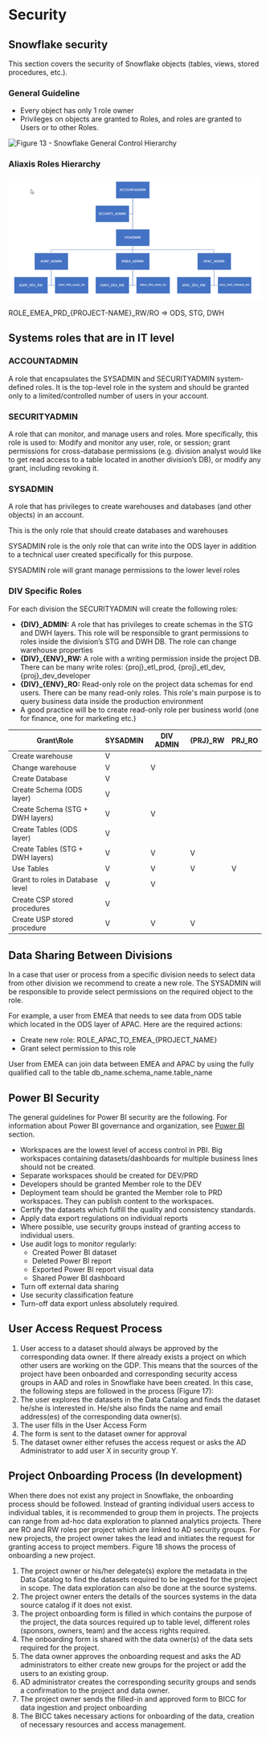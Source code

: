 # Security

## Snowflake security

This section covers the security of Snowflake objects (tables, views, stored procedures, etc.).

### General Guideline

* Every object has only 1 role owner
* Privileges on objects are granted to Roles, and roles are granted to Users or to other Roles.

![Figure 13 - Snowflake General Control Hierarchy](https://docs.snowflake.com/en/\_images/access-control-relationships.png)

### Aliaxis Roles Hierarchy

![Figure 14 - Aliaxis Roles Hierarchy](../.gitbook/assets/aliaxis-security-role-hierarchy.png)

ROLE\_EMEA\_PRD\_{PROJECT-NAME}\_RW/RO => ODS, STG, DWH

## Systems roles that are in IT level

### ACCOUNTADMIN

A role that encapsulates the SYSADMIN and SECURITYADMIN system-defined roles. It is the top-level role in the system and should be granted only to a limited/controlled number of users in your account.

### SECURITYADMIN

A role that can monitor, and manage users and roles. More specifically, this role is used to: Modify and monitor any user, role, or session; grant permissions for cross-database permissions (e.g. division analyst would like to get read access to a table located in another division’s DB), or modify any grant, including revoking it.

### SYSADMIN

A role that has privileges to create warehouses and databases (and other objects) in an account.

This is the only role that should create databases and warehouses

SYSADMIN role is the only role that can write into the ODS layer in addition to a technical user created specifically for this purpose.

SYSADMIN role will grant manage permissions to the lower level roles

### DIV Specific Roles

For each division the SECURITYADMIN will create the following roles:

* **{DIV}\_ADMIN:** A role that has privileges to create schemas in the STG and DWH layers. This role will be responsible to grant permissions to roles inside the division’s STG and DWH DB. The role can change warehouse properties
* **{DIV}\_{ENV}\_RW:** A role with a writing permission inside the project DB. There can be many write roles: {proj}\_etl\_prod, {proj}\_etl\_dev, {proj}\_dev\_developer
* **{DIV}\_{ENV}\_RO:** Read-only role on the project data schemas for end users. There can be many read-only roles. This role's main purpose is to query business data inside the production environment
* A good practice will be to create read-only role per business world (one for finance, one for marketing etc.)

| Grant\Role                       | SYSADMIN | DIV ADMIN | {PRJ}\_RW | PRJ\_RO |
| -------------------------------- | -------- | --------- | --------- | ------- |
| Create warehouse                 | V        |           |           |         |
| Change warehouse                 | V        | V         |           |         |
| Create Database                  | V        |           |           |         |
| Create Schema (ODS layer)        | V        |           |           |         |
| Create Schema (STG + DWH layers) | V        | V         |           |         |
| Create Tables (ODS layer)        | V        |           |           |         |
| Create Tables (STG + DWH layers) | V        | V         | V         |         |
| Use Tables                       | V        | V         | V         | V       |
| Grant to roles in Database level | V        | V         |           |         |
| Create CSP stored procedures     | V        |           |           |         |
| Create USP stored procedure      | V        | V         | V         |         |

## Data Sharing Between Divisions

In a case that user or process from a specific division needs to select data from other division we recommend to create a new role. The SYSADMIN will be responsible to provide select permissions on the required object to the role.

For example, a user from EMEA that needs to see data from ODS table which located in the ODS layer of APAC. Here are the required actions:

* Create new role: ROLE\_APAC\_TO\_EMEA\_{PROJECT\_NAME}
* Grant select permission to this role

User from EMEA can join data between EMEA and APAC by using the fully qualified call to the table db\_name.schema\_name.table\_name

## Power BI Security

The general guidelines for Power BI security are the following. For information about Power BI governance and organization, see [Power BI](../product-specific-guidelines/power-bi-guidelines.md) section.

* Workspaces are the lowest level of access control in PBI. Big workspaces containing datasets/dashboards for multiple business lines should not be created.
* Separate workspaces should be created for DEV/PRD
* Developers should be granted Member role to the DEV
* Deployment team should be granted the Member role to PRD workspaces. They can publish content to the workspaces.
* Certify the datasets which fulfill the quality and consistency standards.
* Apply data export regulations on individual reports
* Where possible, use security groups instead of granting access to individual users.
* Use audit logs to monitor regularly:
  * Created Power BI dataset
  * Deleted Power BI report
  * Exported Power BI report visual data
  * Shared Power BI dashboard
* Turn off external data sharing
* Use security classification feature
* Turn-off data export unless absolutely required.

## User Access Request Process

1. User access to a dataset should always be approved by the corresponding data owner. If there already exists a project on which other users are working on the GDP. This means that the sources of the project have been onboarded and corresponding security access groups in AAD and roles in Snowflake have been created. In this case, the following steps are followed in the process (Figure 17):
2. The user explores the datasets in the Data Catalog and finds the dataset he/she is interested in. He/she also finds the name and email address(es) of the corresponding data owner(s).
3. The user fills in the User Access Form
4. The form is sent to the dataset owner for approval
5. The dataset owner either refuses the access request or asks the AD Administrator to add user X in security group Y.

## Project Onboarding Process (In development)

When there does not exist any project in Snowflake, the onboarding process should be followed. Instead of granting individual users access to individual tables, it is recommended to group them in projects. The projects can range from ad-hoc data exploration to planned analytics projects. There are RO and RW roles per project which are linked to AD security groups. For new projects, the project owner takes the lead and initiates the request for granting access to project members. Figure 18 shows the process of onboarding a new project.

1. The project owner or his/her delegate(s) explore the metadata in the Data Catalog to find the datasets required to be ingested for the project in scope. The data exploration can also be done at the source systems.
2. The project owner enters the details of the sources systems in the data source catalog if it does not exist.
3. The project onboarding form is filled in which contains the purpose of the project, the data sources required up to table level, different roles (sponsors, owners, team) and the access rights required.
4. The onboarding form is shared with the data owner(s) of the data sets required for the project.
5. The data owner approves the onboarding request and asks the AD administrators to either create new groups for the project or add the users to an existing group.
6. AD administrator creates the corresponding security groups and sends a confirmation to the project and data owner.
7. The project owner sends the filled-in and approved form to BICC for data ingestion and project onboarding
8. The BICC takes necessary actions for onboarding of the data, creation of necessary resources and access management.
